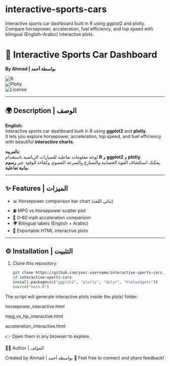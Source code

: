 # interactive-sports-cars
Interactive sports car dashboard built in R using ggplot2 and plotly. Compare horsepower, acceleration, fuel efficiency, and top speed with bilingual (English–Arabic) interactive plots.
# 🚗 Interactive Sports Car Dashboard  
**By Ahmad | بواسطة أحمد**

![R](https://img.shields.io/badge/R-ggplot2-blue?logo=r)  
![Plotly](https://img.shields.io/badge/Plotly-Interactive%20Charts-orange?logo=plotly)  
![License](https://img.shields.io/badge/License-MIT-green)  

---

## 🌍 Description | الوصف  
**English:**  
Interactive sports car dashboard built in R using **ggplot2** and **plotly**.  
It lets you explore horsepower, acceleration, top speed, and fuel efficiency with beautiful **interactive charts**.  

**بالعربية:**  
لوحة معلومات تفاعلية للسيارات الرياضية باستخدام **R** و **ggplot2** و **plotly**.  
يمكنك استكشاف القوة الحصانية والتسارع والسرعة القصوى وكفاءة الوقود عبر **رسوم بيانية تفاعلية**.  

---

## ✨ Features | الميزات  
- 📊 Horsepower comparison bar chart (ثنائي اللغة)  
- ⛽ MPG vs Horsepower scatter plot  
- 🚀 0–60 mph acceleration comparison  
- 🌍 Bilingual labels (English + Arabic)  
- 💾 Exportable HTML interactive plots  

---

## ⚙️ Installation | التثبيت  
1. Clone this repository:  
   ```bash
   git clone https://github.com/your-username/interactive-sports-cars.git
   cd interactive-sports-cars
   install.packages(c("ggplot2", "plotly", "dplyr", "htmlwidgets"))
   source("main.R")

The script will generate interactive plots inside the plots/ folder:

horsepower_interactive.html

mpg_vs_hp_interactive.html

acceleration_interactive.html

👉 Open them in any browser to explore.

👨‍💻 Author | المؤلف

Created by Ahmad | بواسطة أحمد
📧 Feel free to connect and share feedback!

